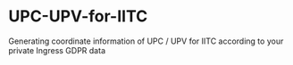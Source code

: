 # UPC-UPV-for-IITC
Generating coordinate information of UPC / UPV for IITC according to your private Ingress GDPR data
